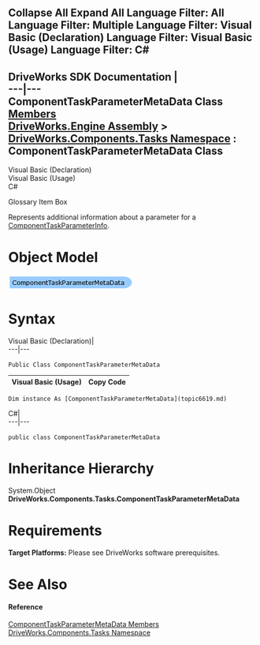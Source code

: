 Collapse All Expand All Language Filter: All  Language Filter: Multiple  Language Filter: Visual Basic (Declaration) Language Filter: Visual Basic (Usage) Language Filter: C#  
---  
DriveWorks SDK Documentation  |   
---|---  
ComponentTaskParameterMetaData Class   
[Members](topic6620.md)   
[DriveWorks.Engine Assembly](topic2156.md) > [DriveWorks.Components.Tasks Namespace](topic6391.md) : ComponentTaskParameterMetaData Class  
---  
  
Visual Basic (Declaration)    
Visual Basic (Usage)    
C# 

Glossary Item Box

Represents additional information about a parameter for a [ComponentTaskParameterInfo](topic6603.md). 

# Object Model

![](dotnetdiagramimages/image346.png)

# Syntax

Visual Basic (Declaration)|   
---|---  
      
    
    Public Class ComponentTaskParameterMetaData   
  
Visual Basic (Usage)| Copy Code  
---|---  
      
    
    Dim instance As [ComponentTaskParameterMetaData](topic6619.md)  
  
C#|   
---|---  
      
    
    public class ComponentTaskParameterMetaData   
  
# Inheritance Hierarchy

System.Object  
**DriveWorks.Components.Tasks.ComponentTaskParameterMetaData**  


# Requirements

**Target Platforms:** Please see DriveWorks software prerequisites.

# See Also

#### Reference

[ComponentTaskParameterMetaData Members](topic6620.md)   
[DriveWorks.Components.Tasks Namespace](topic6391.md)


